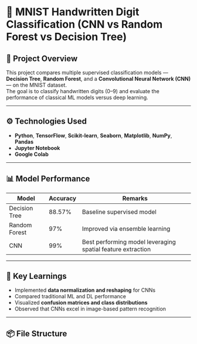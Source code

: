 # 🧠 MNIST Handwritten Digit Classification (CNN vs Random Forest vs Decision Tree)

## 📄 Project Overview
This project compares multiple supervised classification models — **Decision Tree**, **Random Forest**, and a **Convolutional Neural Network (CNN)** — on the MNIST dataset.  
The goal is to classify handwritten digits (0–9) and evaluate the performance of classical ML models versus deep learning.

---

## ⚙️ Technologies Used
- **Python**, **TensorFlow**, **Scikit-learn**, **Seaborn**, **Matplotlib**, **NumPy**, **Pandas**
- **Jupyter Notebook**
- **Google Colab**

---

## 📊 Model Performance
| Model | Accuracy | Remarks |
|--------|-----------|----------|
| Decision Tree | 88.57% | Baseline supervised model |
| Random Forest | 97% | Improved via ensemble learning |
| CNN | 99% | Best performing model leveraging spatial feature extraction |

---

## 🧩 Key Learnings
- Implemented **data normalization and reshaping** for CNNs  
- Compared traditional ML and DL performance  
- Visualized **confusion matrices and class distributions**  
- Observed that CNNs excel in image-based pattern recognition  

---

## 📦 File Structure
